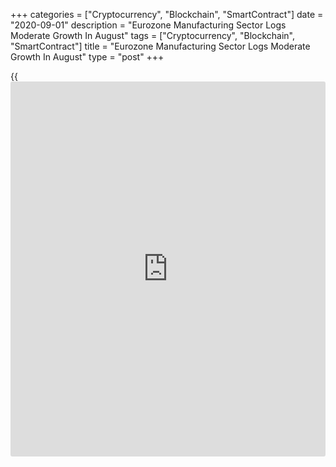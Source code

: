 +++
categories = ["Cryptocurrency", "Blockchain", "SmartContract"]
date = "2020-09-01"
description = "Eurozone Manufacturing Sector Logs Moderate Growth In August"
tags = ["Cryptocurrency", "Blockchain", "SmartContract"]
title = "Eurozone Manufacturing Sector Logs Moderate Growth In August"
type = "post"
+++

{{<iframe id="large-banner" src="https://www.bounty.group/#slide=28.0" width="100%" height="600" scrolling="no" style="border: 0px solid rgb(216, 221, 230); border-radius: 3px;">}}

The euro area manufacturing sector expanded at a moderate pace, as
initially estimated, in August despite the severe constraints on
economic activity related to fighting the global [coronavirus][1]
disease, final survey data from IHS Markit showed on Tuesday.

The manufacturing Purchasing Managers' Index fell slightly to 51.7 in
August from 51.8 in July. The reading matched the flash estimate.  
  
Manufacturing output growth reached its highest level for over two
years. At the same time, new orders increased for the second month but
eased slightly on July's near two-and-a-half-year peak.

On the price front, the survey showed that input costs faced by
manufacturers were little changed since July, while competitive
pressures led to a fourteenth successive monthly fall in output charges
in August.

Finally, confidence about the future continued to pick up during August,
reaching its highest level for over two years as firms looked forward to
the ongoing recovery from the impacts of the pandemic on economic
activity.

Country level data indicated some divergent trends in manufacturing
performance. Italy led the way in [terms](https://www.fintechee.com/terms/) of growth, registering its best
improvement for over two years. In Germany, growth hit a 22-month peak.

In contrast, manufacturing performance stagnated in Spain and France.  
  
With growth in both factory production and total new orders rising at
the sharpest rate since February 2018, Italy's manufacturing sector grew
the most in more than two years in August.

Italy's factory PMI advanced to 53.1 from 51.9 in July. Economists had
forecast the score to rise to 52.0.

Germany's manufacturing sector has expanded in each month since hitting
an 11-year low at the height of the covid-19 lockdown in April. The
final IHS Markit/BME manufacturing PMI came in at 52.2, up from 51.0 in
July. But score was below the flash 53.0.

France's manufacturing conditions deteriorated in August due to the
slower growth in production and marked reduction in staff numbers. The
final factory PMI declined to 49.8 from 52.4 in July. The flash score
was 49.0.

Having returned to growth in July, the recovery in the Spanish
manufacturing sector stalled in August. At 49.9, the PMI fell from 53.5
in July. The score was expected to drop moderately to 52.8.

For comments and feedback [contact](https://www.playgroundfx.com/contact/): editorial@rtt[news](https://www.letsplayfx.com/blog/forex-news-website/).com

[Economic News][2]

 **What parts of the world are seeing the best (and worst) economic
performances lately? Click[here][3] to check out our [Econ Scorecard][3]
and find out! See up-to-the-moment [ranking](https://www.playgroundfx.com/blog/crypto-exchange-ranking/)s for the best and worst
performers in [GDP][4], [unemployment rate][5], [inflation][3] and much
more.**

   1. www.rtt[news](https://www.letsplayfx.com/blog/forex-news-website/).com/list/coronavirus.aspx
   2. www.rtt[news](https://www.letsplayfx.com/blog/forex-news-website/).com/Content/EconomicNews.aspx
   3. www.rtt[news](https://www.letsplayfx.com/blog/forex-news-website/).com/economic-scorecard/world-rank/CPI/highest-performance.aspx
   4. www.rtt[news](https://www.letsplayfx.com/blog/forex-news-website/).com/economic-scorecard/world-rank/GDP/highest-performance.aspx
   5. www.rtt[news](https://www.letsplayfx.com/blog/forex-news-website/).com/economic-scorecard/world-rank/unemployment-rate/lowest-performance.aspx